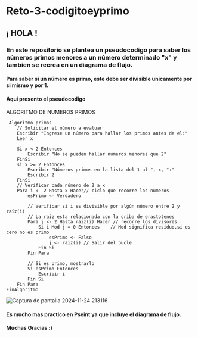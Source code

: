 # Reto-3-codigitoeyprimo
## ¡ HOLA ! 
### En este repositorio se plantea un pseudocodigo para saber los números primos menores a un número determinado "x" y tambien se recrea en un diagrama de flujo.
#### Para saber si un número es primo, este debe ser divisible unicamente por si mismo y por 1.
#### Aqui presento el pseudocodigo 


   
   ALGORITMO DE NUMEROS PRIMOS
	
     Algoritmo primos
		// Solicitar el número a evaluar
		Escribir "Ingrese un número para hallar los primos antes de el:"
		Leer x
		
		Si x < 2 Entonces
			Escribir "No se pueden hallar numeros menores que 2"
		FinSi
		si x >= 2 Entonces
			Escribir "Números primos en la lista del 1 al ", x, ":"
			Escribir 2
		FinSi	
		// Verificar cada número de 2 a x
		Para i <- 2 Hasta x Hacer// ciclo que recorre los numeros 
			esPrimo <- Verdadero
			
			// Verificar si i es divisible por algún número entre 2 y raíz(i)
			// La raiz esta relacionada con la criba de erastotenes
			Para j <- 2 Hasta raiz(i) Hacer // recorre los divisores
				Si i Mod j = 0 Entonces    // Mod significa residuo,si es cero no es primo
					esPrimo <- Falso
					j <- raiz(i) // Salir del bucle
				Fin Si
			Fin Para
			
			// Si es primo, mostrarlo
			Si esPrimo Entonces
				Escribir i
			Fin Si
		Fin Para
    FinAlgoritmo

 ![Captura de pantalla 2024-11-24 213116](https://github.com/user-attachments/assets/3f78198e-c070-481b-9b0d-4611c30242ce) 

 #### Es mucho mas practico en Pseint ya que incluye el diagrama de flujo.
 #### Muchas Gracias :)


